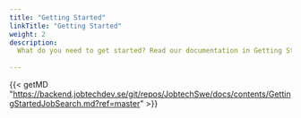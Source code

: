```yaml
---
title: "Getting Started"
linkTitle: "Getting Started"
weight: 2
description: 
  What do you need to get started? Read our documentation in Getting Started
  
---
```


{{< getMD "https://backend.jobtechdev.se/git/repos/JobtechSwe/docs/contents/GettingStartedJobSearch.md?ref=master" >}}
